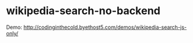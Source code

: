 # wikipedia-search-no-backend

Demo: http://codinginthecold.byethost5.com/demos/wikipedia-search-js-only/
